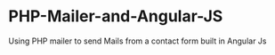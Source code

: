 # PHP-Mailer-and-Angular-JS

Using PHP mailer to send Mails from a contact form built in Angular Js
